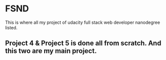 # FSND

This is where all my project of udacity full stack web developer nanodegree listed.

## Project 4 & Project 5 is done all from scratch. And this two are my main project.

